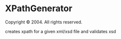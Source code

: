XPathGenerator
==============

Copyright © 2004.  All rights reserved.

creates xpath for a given xml/xsd file and validates xsd
